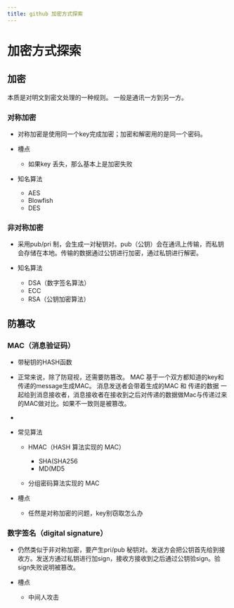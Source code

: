 ```yaml
---
title: github 加密方式探索
---
```




# 加密方式探索

## 加密

本质是对明文到密文处理的一种规则。
一般是通讯一方到另一方。


### 对称加密

- 对称加密是使用同一个key完成加密；加密和解密用的是同一个密码。
- 槽点

	- 如果key 丢失，那么基本上是加密失败

- 知名算法

	- AES
	- Blowfish
	- DES

### 非对称加密

- 采用pub/pri 制，会生成一对秘钥对。pub（公钥）会在通讯上传输，而私钥会存储在本地。传输的数据通过公钥进行加密，通过私钥进行解密。
- 知名算法

	- DSA（数字签名算法）
	- ECC
	- RSA（公钥加密算法）

## 防篡改

### MAC（消息验证码）

- 带秘钥的HASH函数
- 正常来说，除了防窥视，还需要防篡改。
MAC 基于一个双方都知道的key和传递的message生成MAC。
消息发送者会带着生成的MAC 和 传递的数据 一起给到消息接收者，消息接收者在接收到之后对传递的数据做Mac与传递过来的MAC做对比。如果不一致则是被篡改。
- 
- 常见算法


	- HMAC（HASH 算法实现的 MAC）
	
		- SHA(SHA256
		- MD(MD5
	
	- 分组密码算法实现的 MAC

- 槽点

	- 任然是对称加密的问题，key别窃取怎么办

### 数字签名（digital signature）

- 仍然类似于非对称加密，要产生pri/pub 秘钥对。发送方会把公钥首先给到接收方。发送方通过私钥进行加sign，接收方接收到之后通过公钥验sign。验sign失败说明被篡改。
- 槽点

	- 中间人攻击

### 

